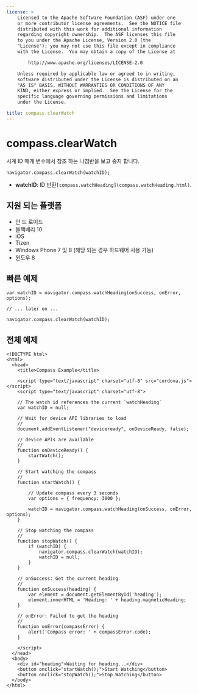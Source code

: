 ```yaml
---
license: >
    Licensed to the Apache Software Foundation (ASF) under one
    or more contributor license agreements.  See the NOTICE file
    distributed with this work for additional information
    regarding copyright ownership.  The ASF licenses this file
    to you under the Apache License, Version 2.0 (the
    "License"); you may not use this file except in compliance
    with the License.  You may obtain a copy of the License at

        http://www.apache.org/licenses/LICENSE-2.0

    Unless required by applicable law or agreed to in writing,
    software distributed under the License is distributed on an
    "AS IS" BASIS, WITHOUT WARRANTIES OR CONDITIONS OF ANY
    KIND, either express or implied.  See the License for the
    specific language governing permissions and limitations
    under the License.

title: compass.clearWatch
---
```


# compass.clearWatch

시계 ID 매개 변수에서 참조 하는 나침반을 보고 중지 합니다.

    navigator.compass.clearWatch(watchID);
    

*   **watchID**: ID 반환`[compass.watchHeading](compass.watchHeading.html)`.

## 지원 되는 플랫폼

*   안 드 로이드
*   블랙베리 10
*   iOS
*   Tizen
*   Windows Phone 7 및 8 (해당 되는 경우 하드웨어 사용 가능)
*   윈도우 8

## 빠른 예제

    var watchID = navigator.compass.watchHeading(onSuccess, onError, options);
    
    // ... later on ...
    
    navigator.compass.clearWatch(watchID);
    

## 전체 예제

    <!DOCTYPE html>
    <html>
      <head>
        <title>Compass Example</title>
    
        <script type="text/javascript" charset="utf-8" src="cordova.js"></script>
        <script type="text/javascript" charset="utf-8">
    
        // The watch id references the current `watchHeading`
        var watchID = null;
    
        // Wait for device API libraries to load
        //
        document.addEventListener("deviceready", onDeviceReady, false);
    
        // device APIs are available
        //
        function onDeviceReady() {
            startWatch();
        }
    
        // Start watching the compass
        //
        function startWatch() {
    
            // Update compass every 3 seconds
            var options = { frequency: 3000 };
    
            watchID = navigator.compass.watchHeading(onSuccess, onError, options);
        }
    
        // Stop watching the compass
        //
        function stopWatch() {
            if (watchID) {
                navigator.compass.clearWatch(watchID);
                watchID = null;
            }
        }
    
        // onSuccess: Get the current heading
        //
        function onSuccess(heading) {
            var element = document.getElementById('heading');
            element.innerHTML = 'Heading: ' + heading.magneticHeading;
        }
    
        // onError: Failed to get the heading
        //
        function onError(compassError) {
            alert('Compass error: ' + compassError.code);
        }
    
        </script>
      </head>
      <body>
        <div id="heading">Waiting for heading...</div>
        <button onclick="startWatch();">Start Watching</button>
        <button onclick="stopWatch();">Stop Watching</button>
      </body>
    </html>